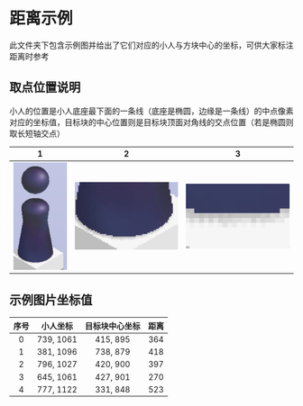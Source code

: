 # 距离示例

此文件夹下包含示例图并给出了它们对应的小人与方块中心的坐标，可供大家标注距离时参考

## 取点位置说明

小人的位置是小人底座最下面的一条线（底座是椭圆，边缘是一条线）的中点像素对应的坐标值，目标块的中心位置则是目标块顶面对角线的交点位置（若是椭圆则取长短轴交点）

|              1              |              2              |              3              |
| :-------------------------: | :-------------------------: | :-------------------------: |
| ![](./minion_center/1.jpeg) | ![](./minion_center/2.jpeg) | ![](./minion_center/3.jpeg) |

## 示例图片坐标值

| 序号 | 小人坐标  | 目标块中心坐标 | 距离 |
| :--: | :-------: | :------------: | :--: |
|  0   | 739, 1061 |    415, 895    | 364  |
|  1   | 381, 1096 |    738, 879    | 418  |
|  2   | 796, 1027 |    420, 900    | 397  |
|  3   | 645, 1061 |    427, 901    | 270  |
|  4   | 777, 1122 |    331, 848    | 523  |
